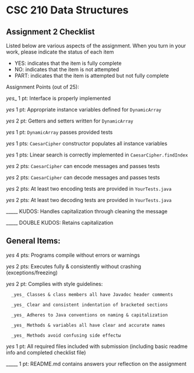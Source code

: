# CSC 210 Data Structures
## Assignment 2 Checklist

Listed below are various aspects of the assignment.  When you turn in
your work, please indicate the status of each item

- YES: indicates that the item is fully complete
- NO: indicates that the item is not attempted
- PART: indicates that the item is attempted but not fully complete


Assignment Points (out of 25):

_yes__ 1 pt: Interface is properly implemented

_yes_ 1 pt: Appropriate instance variables defined for `DynamicArray`

_yes_ 2 pt: Getters and setters written for `DynamicArray` 

_yes_ 1 pt: `DynamicArray` passes provided tests

_yes_ 1 pts: `CaesarCipher` constructor populates all instance variables

_yes_ 1 pts: Linear search is correctly implemented in `CaesarCipher.findIndex`

_yes_ 2 pts: `CaesarCipher` can encode messages and passes tests

_yes_ 2 pts: `CaesarCipher` can decode messages and passes tests

_yes_ 2 pts: At least two encoding tests are provided in `YourTests.java`

_yes_ 2 pts: At least two decoding tests are provided in `YourTests.java`

_____ KUDOS: Handles capitalization through cleaning the message 

_____ DOUBLE KUDOS: Retains capitalization

## General Items:

_yes_ 4 pts: Programs compile without errors or warnings 

_yes_ 2 pts: Executes fully & consistently without crashing (exceptions/freezing)

_yes_ 2 pt: Complies with style guidelines:

      _yes_ Classes & class members all have Javadoc header comments 

      _yes_ Clear and consistent indentation of bracketed sections 

      _yes_ Adheres to Java conventions on naming & capitalization 

      _yes_ Methods & variables all have clear and accurate names 

      _yes_ Methods avoid confusing side effectы 

_yes_ 1 pt: All required files included with submission (including basic readme info and completed checklist file) 

_____ 1 pt: README.md contains answers your reflection on the assignment 